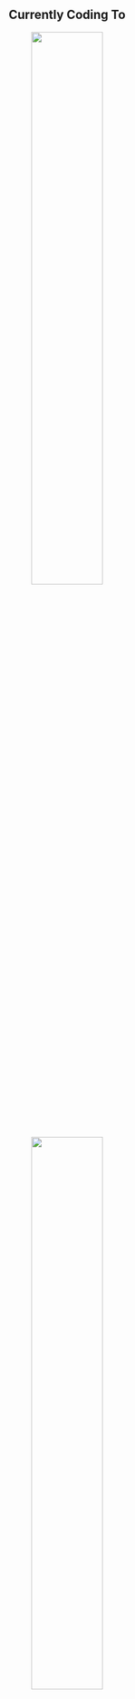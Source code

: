 <div align=center>
<h2>Currently Coding To</h2>
<img src="https://spotify-github-profile.vercel.app/api/view?uid=1242479712&cover_image=true&theme=novatorem" width="50%">
<img src="https://media.giphy.com/media/v4e8CHbGkfe8g/giphy.gif" width="50%">
</div>
